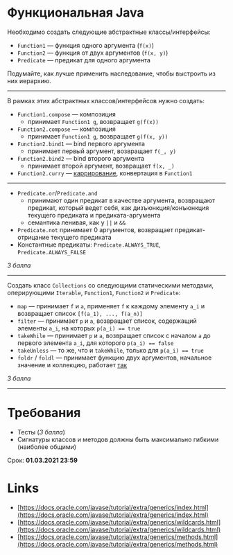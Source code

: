 # Функциональная Java

Необходимо создать следующие абстрактные классы/интерфейсы:

* `Function1` — функция одного аргумента (`f(x)`)
* `Function2` — функция от двух аргументов (`f(x, y)`)
* `Predicate` — предикат для одного аргумента

Подумайте, как лучше применить наследование, чтобы выстроить из них иерархию.

---

В рамках этиx абстрактных классов/интерфейсов нужно создать:

* `Function1.compose` — композиция
    * принимает `Function1 g`, возвращает `g(f(x))`
* `Function2.compose` — композиция
    * принимает `Function1 g`, возвращает `g(f(x, y))`
* `Function2.bind1` — bind первого аргумента
    * принимает первый аргумент, возвращает `f(_, y)`
* `Function2.bind2` — bind второго аргумента
    * принимает второй аргумент, возвращает `f(x, _)`
* `Function2.curry` — [каррирование](https://ru.wikipedia.org/wiki/%D0%9A%D0%B0%D1%80%D1%80%D0%B8%D1%80%D0%BE%D0%B2%D0%B0%D0%BD%D0%B8%D0%B5), конвертация в `Function1`

---

* `Predicate.or`/`Predicate.and`   
    * принимают один предикат в качестве аргумента, возвращают предикат, который ведет себя, как дизъюнкция/конъюнкция текущего предиката и предиката-аргумента
    * семантика ленивая, как у `||` и `&&`
* `Predicate.not` принимает 0 аргументов, возвращает предикат-отрицание текущего предиката
* Константные предикаты: `Predicate.ALWAYS_TRUE`, `Predicate.ALWAYS_FALSE`
  
_3 балла_

---

Cоздать класс `Collections` со следующими статическими методами, оперирующими `Iterable`, `Function1`, `Function2` и `Predicate`:

* `map` — принимает `f` и `a`, применяет `f` к каждому элементу `a_i` и возвращает список `[f(a_1), ..., f(a_n)]`
* `filter` — принимает `p` и `a`, возвращает список, содержащий элементы `a_i`, на которых `p(a_i) == true`
* `takeWhile` — принимает `p` и `a`, возвращает список с началом `a` до первого элемента `a_i`, для которого `p(a_i) == false`
* `takeUnless` — то же, что и `takeWhile`, только для `p(a_i) == true`
* `foldr` / `foldl` — принимает функцию двух аргументов, начальное значение и коллекцию, работает [так](https://ru.wikipedia.org/wiki/%D0%A1%D0%B2%D1%91%D1%80%D1%82%D0%BA%D0%B0_%D1%81%D0%BF%D0%B8%D1%81%D0%BA%D0%B0)

_3 балла_
  
---

# Требования

* Тесты (_3 балла_)
* Сигнатуры классов и методов должны быть максимально гибкими (наиболее общими)

Срок: **01.03.2021 23:59**

# Links

* [https://docs.oracle.com/javase/tutorial/extra/generics/index.html](https://docs.oracle.com/javase/tutorial/extra/generics/index.html)
* [https://docs.oracle.com/javase/tutorial/extra/generics/wildcards.html](https://docs.oracle.com/javase/tutorial/extra/generics/wildcards.html)
* [https://docs.oracle.com/javase/tutorial/extra/generics/methods.html](https://docs.oracle.com/javase/tutorial/extra/generics/methods.html)